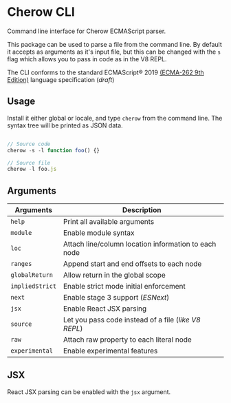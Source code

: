 # Cherow CLI

Command line interface for Cherow ECMAScript parser.

This package can be used to parse a file from the command line. By default it accepts as arguments as
it's input file, but this can be changed with the `s` flag which allows you to pass in code as in
the V8 REPL.

The CLI conforms to the standard ECMAScript® 2019 [(ECMA-262 9th Edition)](https://tc39.github.io/ecma262/) language specification (*draft*)

## Usage

Install it either global or locale, and type `cherow` from the command line. The syntax tree will be printed as JSON data.

```js

// Source code
cherow -s -l function foo() {}

// Source file
cherow -l foo.js
````

## Arguments

| Arguments      | Description |
| ----------- | ------------------------------------------------------------ |
| `help`            | Print all available arguments |
| `module`          | Enable module syntax |
| `loc`             | Attach line/column location information to each node |
| `ranges`          | Append start and end offsets to each node |
| `globalReturn`    | Allow return in the global scope |
| `impliedStrict`   | Enable strict mode initial enforcement |
| `next`            | Enable stage 3 support (*ESNext*)  |
| `jsx`             | Enable React JSX parsing  |
| `source`          | Let you pass code instead of a file (*like V8 REPL*)  |
| `raw`             | Attach raw property to each literal node    |
| `experimental`    | Enable experimental features   |


## JSX

React JSX parsing can be enabled with the `jsx` argument.
